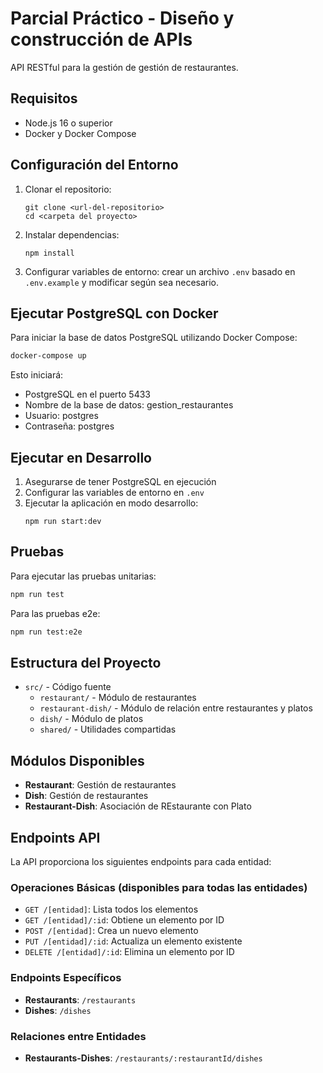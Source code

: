 # Parcial Práctico - Diseño y construcción de APIs

API RESTful para la gestión de gestión de restaurantes.

## Requisitos

- Node.js 16 o superior
- Docker y Docker Compose

## Configuración del Entorno

1. Clonar el repositorio:
   ```
   git clone <url-del-repositorio>
   cd <carpeta del proyecto>
   ```

2. Instalar dependencias:
   ```
   npm install
   ```

3. Configurar variables de entorno: crear un archivo `.env` basado en `.env.example` y modificar según sea necesario.

## Ejecutar PostgreSQL con Docker

Para iniciar la base de datos PostgreSQL utilizando Docker Compose:

```bash
docker-compose up
```

Esto iniciará:

- PostgreSQL en el puerto 5433
- Nombre de la base de datos: gestion_restaurantes
- Usuario: postgres
- Contraseña: postgres

## Ejecutar en Desarrollo

1. Asegurarse de tener PostgreSQL en ejecución
2. Configurar las variables de entorno en `.env`
3. Ejecutar la aplicación en modo desarrollo:
   ```
   npm run start:dev
   ```

## Pruebas

Para ejecutar las pruebas unitarias:

```bash
npm run test
```

Para las pruebas e2e:

```bash
npm run test:e2e
```

## Estructura del Proyecto

- `src/` - Código fuente
    - `restaurant/` - Módulo de restaurantes
    - `restaurant-dish/` - Módulo de relación entre restaurantes y platos
    - `dish/` - Módulo de platos
    - `shared/` - Utilidades compartidas

## Módulos Disponibles

- **Restaurant**: Gestión de restaurantes
- **Dish**: Gestión de restaurantes
- **Restaurant-Dish**: Asociación de REstaurante con Plato

## Endpoints API

La API proporciona los siguientes endpoints para cada entidad:

### Operaciones Básicas (disponibles para todas las entidades)

- `GET /[entidad]`: Lista todos los elementos
- `GET /[entidad]/:id`: Obtiene un elemento por ID
- `POST /[entidad]`: Crea un nuevo elemento
- `PUT /[entidad]/:id`: Actualiza un elemento existente
- `DELETE /[entidad]/:id`: Elimina un elemento por ID

### Endpoints Específicos

- **Restaurants**: `/restaurants`
- **Dishes**: `/dishes`

### Relaciones entre Entidades

- **Restaurants-Dishes**: `/restaurants/:restaurantId/dishes`